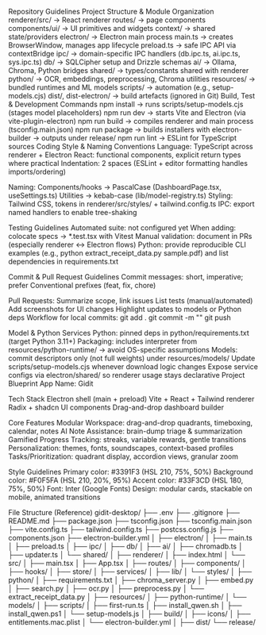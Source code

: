 Repository Guidelines
Project Structure & Module Organization
renderer/src/ → React renderer
routes/ → page components
components/ui/ → UI primitives and widgets
context/ → shared state/providers
electron/ → Electron main process
main.ts → creates BrowserWindow, manages app lifecycle
preload.ts → safe IPC API via contextBridge
ipc/ → domain-specific IPC handlers (db.ipc.ts, ai.ipc.ts, sys.ipc.ts)
db/ → SQLCipher setup and Drizzle schemas
ai/ → Ollama, Chroma, Python bridges
shared/ → types/constants shared with renderer
python/ → OCR, embeddings, preprocessing, Chroma utilities
resources/ → bundled runtimes and ML models
scripts/ → automation (e.g., setup-models.cjs)
dist/, dist-electron/ → build artefacts (ignored in Git)
Build, Test & Development Commands
npm install → runs scripts/setup-models.cjs (stages model placeholders)
npm run dev → starts Vite and Electron (via vite-plugin-electron)
npm run build → compiles renderer and main process (tsconfig.main.json)
npm run package → builds installers with electron-builder → outputs under release/
npm run lint → ESLint for TypeScript sources
Coding Style & Naming Conventions
Language: TypeScript across renderer + Electron
React: functional components, explicit return types where practical
Indentation: 2 spaces (ESLint + editor formatting handles imports/ordering)

Naming:
Components/hooks → PascalCase (DashboardPage.tsx, useSettings.ts)
Utilities → kebab-case (lib/model-registry.ts)
Styling: Tailwind CSS, tokens in renderer/src/styles/ + tailwind.config.ts
IPC: export named handlers to enable tree-shaking

Testing Guidelines
Automated suite: not configured yet
When adding: colocate specs → *.test.tsx with Vitest
Manual validation: document in PRs (especially renderer ↔ Electron flows)
Python: provide reproducible CLI examples (e.g., python extract_receipt_data.py sample.pdf) and list dependencies in requirements.txt

Commit & Pull Request Guidelines
Commit messages: short, imperative; prefer Conventional prefixes (feat, fix, chore)

Pull Requests:
Summarize scope, link issues
List tests (manual/automated)
Add screenshots for UI changes
Highlight updates to models or Python deps
Workflow for local commits:
git add .
git commit -m "<changes made>"
git push

Model & Python Services
Python: pinned deps in python/requirements.txt (target Python 3.11+)
Packaging: includes interpreter from resources/python-runtime/ → avoid OS-specific assumptions
Models: commit descriptors only (not full weights) under resources/models/
Update scripts/setup-models.cjs whenever download logic changes
Expose service configs via electron/shared/ so renderer usage stays declarative
Project Blueprint
App Name: Gidit

Tech Stack
Electron shell (main + preload)
Vite + React + Tailwind renderer
Radix + shadcn UI components
Drag-and-drop dashboard builder

Core Features
Modular Workspace: drag-and-drop quadrants, timeboxing, calendar, notes
AI Note Assistance: brain-dump triage & summarization
Gamified Progress Tracking: streaks, variable rewards, gentle transitions
Personalization: themes, fonts, soundscapes, context-based profiles
Tasks/Prioritization: quadrant display, accordion views, granular zoom

Style Guidelines
Primary color: #3391F3 (HSL 210, 75%, 50%)
Background color: #F0F5FA (HSL 210, 20%, 95%)
Accent color: #33F3CD (HSL 180, 75%, 50%)
Font: Inter (Google Fonts)
Design: modular cards, stackable on mobile, animated transitions

File Structure (Reference)
gidit-desktop/
├── .env
├── .gitignore
├── README.md
├── package.json
├── tsconfig.json
├── tsconfig.main.json
├── vite.config.ts
├── tailwind.config.ts
├── postcss.config.js
├── components.json
├── electron-builder.yml
│
├── electron/
│   ├── main.ts
│   ├── preload.ts
│   ├── ipc/
│   ├── db/
│   ├── ai/
│   ├── chromadb.ts
│   ├── updater.ts
│   └── shared/
│
├── renderer/
│   ├── index.html
│   └── src/
│       ├── main.tsx
│       ├── App.tsx
│       ├── routes/
│       ├── components/
│       ├── hooks/
│       ├── store/
│       ├── services/
│       ├── lib/
│       └── styles/
│
├── python/
│   ├── requirements.txt
│   ├── chroma_server.py
│   ├── embed.py
│   ├── search.py
│   ├── ocr.py
│   ├── preprocess.py
│   └── extract_receipt_data.py
│
├── resources/
│   ├── python-runtime/
│   └── models/
│
├── scripts/
│   ├── first-run.ts
│   ├── install_qwen.sh
│   ├── install_qwen.ps1
│   └── setup-models.js
│
├── build/
│   ├── icons/
│   ├── entitlements.mac.plist
│   └── electron-builder.yml
│
├── dist/
└── release/